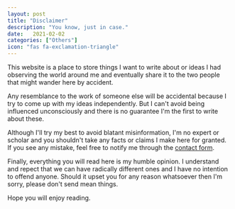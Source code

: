 ```yaml
---
layout: post
title: "Disclaimer"
description: "You know, just in case."
date:   2021-02-02
categories: ["Others"]
icon: "fas fa-exclamation-triangle"
---
```


This website is a place to store things I want to write about or ideas I had observing the world around me and eventually share it to the two people that might wander here by accident.

Any resemblance to the work of someone else will be accidental because I try to come up with my ideas independently. But I can't avoid being influenced unconsciously and there is no guarantee I'm the first to write about these.

Although I'll try my best to avoid blatant misinformation, I'm no expert or scholar and you shouldn't take any facts or claims I make here for granted. If you see any mistake, feel free to notify me through the [contact form]({{site.baseurl}}/contact/index.html).

Finally, everything you will read here is my humble opinion. I understand and repect that we can have radically different ones and I have no intention to offend anyone. Should it upset you for any reason whatsoever then I'm sorry, please don't send mean things.

Hope you will enjoy reading.